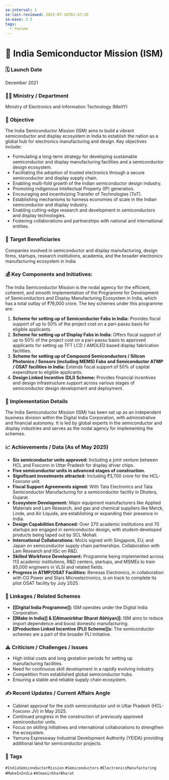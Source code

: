```yaml
---
se-interval: 1
se-last-reviewed: 2025-07-16T02:47:35
se-ease: 2.5
tags:
  - review
---
```


# 📌 India Semiconductor Mission (ISM)

### 🗓️ **Launch Date**
December 2021

### 🧑‍🏫 **Ministry / Department**
Ministry of Electronics and Information Technology (MeitY)

### 🎯 **Objective**
The India Semiconductor Mission (ISM) aims to build a vibrant semiconductor and display ecosystem in India to establish the nation as a global hub for electronics manufacturing and design. Key objectives include:

-   Formulating a long-term strategy for developing sustainable semiconductor and display manufacturing facilities and a semiconductor design ecosystem.
-   Facilitating the adoption of trusted electronics through a secure semiconductor and display supply chain.
-   Enabling multi-fold growth of the Indian semiconductor design industry.
-   Promoting indigenous Intellectual Property (IP) generation.
-   Encouraging and incentivizing Transfer of Technologies (ToT).
-   Establishing mechanisms to harness economies of scale in the Indian semiconductor and display industry.
-   Enabling cutting-edge research and development in semiconductors and display technologies.
-   Fostering collaborations and partnerships with national and international entities.

### 👥 **Target Beneficiaries**
Companies involved in semiconductor and display manufacturing, design firms, startups, research institutions, academia, and the broader electronics manufacturing ecosystem in India.

### 💰 **Key Components and Initiatives:**
The India Semiconductor Mission is the nodal agency for the efficient, coherent, and smooth implementation of the Programme for Development of Semiconductors and Display Manufacturing Ecosystem in India, which has a total outlay of ₹76,000 crore. The key schemes under this programme are:

1.  **Scheme for setting up of Semiconductor Fabs in India:** Provides fiscal support of up to 50% of the project cost on a pari-passu basis for eligible applicants.
2.  **Scheme for setting up of Display Fabs in India:** Offers fiscal support of up to 50% of the project cost on a pari-passu basis to approved applicants for setting up TFT LCD / AMOLED based display fabrication facilities.
3.  **Scheme for setting up of Compound Semiconductors / Silicon Photonics / Sensors (including MEMS) Fabs and Semiconductor ATMP / OSAT facilities in India:** Extends fiscal support of 50% of capital expenditure to eligible applicants.
4.  **Design Linked Incentive (DLI) Scheme:** Provides financial incentives and design infrastructure support across various stages of semiconductor design development and deployment.

### 📍 **Implementation Details**
The India Semiconductor Mission (ISM) has been set up as an independent business division within the Digital India Corporation, with administrative and financial autonomy. It is led by global experts in the semiconductor and display industries and serves as the nodal agency for implementing the schemes.

### 📈 **Achievements / Data** (As of May 2025)
-   **Six semiconductor units approved:** Including a joint venture between HCL and Foxconn in Uttar Pradesh for display driver chips.
-   **Five semiconductor units in advanced stages of construction.**
-   **Significant investments attracted:** Including ₹3,700 crore for the HCL-Foxconn unit.
-   **Fiscal Support Agreements signed:** With Tata Electronics and Tata Semiconductor Manufacturing for a semiconductor facility in Dholera, Gujarat.
-   **Ecosystem Development:** Major equipment manufacturers like Applied Materials and Lam Research, and gas and chemical suppliers like Merck, Linde, and Air Liquide, are establishing or expanding their presence in India.
-   **Design Capabilities Enhanced:** Over 270 academic institutions and 70 startups are engaged in semiconductor design, with student-developed products being taped out by SCL Mohali.
-   **International Collaborations:** MoUs signed with Singapore, EU, and Japan on semiconductor supply chain partnerships. Collaboration with Lam Research and IISc on R&D.
-   **Skilled Workforce Development:** Programme being implemented across 113 academic institutions, R&D centers, startups, and MSMEs to train 85,000 engineers in VLSI and related fields.
-   **Progress in ATMP/OSAT Facilities:** Renesas Electronics, in collaboration with CG Power and Stars Microelectronics, is on track to complete its pilot OSAT facility by July 2025.

### 🧩 **Linkages / Related Schemes**
-   **[[Digital India Programme]]:** ISM operates under the Digital India Corporation.
-   **[[Make in India]] & [[Atmanirbhar Bharat Abhiyan]]:** ISM aims to reduce import dependence and boost domestic manufacturing.
-   **[[Production Linked Incentive (PLI) Scheme]]s:** The semiconductor schemes are a part of the broader PLI initiative.

### ⚠️ **Criticism / Challenges / Issues**
-   High initial costs and long gestation periods for setting up manufacturing facilities.
-   Need for continuous skill development in a rapidly evolving industry.
-   Competition from established global semiconductor hubs.
-   Ensuring a stable and reliable supply chain ecosystem.

### ✍️ **Recent Updates / Current Affairs Angle**
-   Cabinet approval for the sixth semiconductor unit in Uttar Pradesh (HCL-Foxconn JV) in May 2025.
-   Continued progress in the construction of previously approved semiconductor units.
-   Focus on skilling initiatives and international collaborations to strengthen the ecosystem.
-   Yamuna Expressway Industrial Development Authority (YEIDA) providing additional land for semiconductor projects.

### 🔗 **Tags**
`#IndiaSemiconductorMission` `#Semiconductors` `#ElectronicsManufacturing` `#MakeInIndia` `#AtmanirbharBharat`